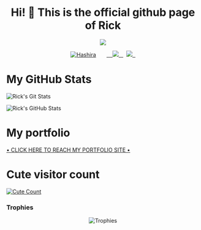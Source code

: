 <h1 align="center">Hi! 👋 This is the official github page of Rick </h1>
</p>
<p align="center">
<img src="https://readme-typing-svg.herokuapp.com?color=1C71FA&width=420&lines=I+Am+A+Developer+From+India%E2%9C%8C%EF%B8%8F;Check+Portfolio+For+More+Information%E2%9D%A4%EF%B8%8F">
</p>
<p align="center">
  <a href="https://t.me/CipherFlame"><img src="https://telegra.ph/file/a5369609e7977c45d37af.jpg" alt="Hashira"></a>
  
  
  
  <a href="https://telegram.me/CipherFlame">
    <img src="https://img.shields.io/badge/Telegram-grey?style=for-the-badge&logo=telegram"/>
  </a>  
</a>
  <a href="https://github.com/primexrick">
    <img src="https://img.shields.io/github/followers/PrimexRick?label=GitHub&logo=github&style=for-the-badge&color=blue"/>
  </a>

# My GitHub Stats

![Rick's Git Stats](https://github-readme-stats.vercel.app/api?username=PrimexRick&include_all_commits=true&count_private=true&theme=tokyonight)

![Rick's GitHub Stats](https://github-readme-streak-stats.herokuapp.com?user=PrimexRick&theme=tokyonight)

# My portfolio

[• CLICK HERE TO REACH MY PORTFOLIO SITE •](https://primexrick.vercel.app)
# Cute visitor count
<a href="https://t.me/CipherFlame"><img alt="Cute Count" src="https://count.getloli.com/get/@PrimexRick?theme=rule34" /></a>

</p>

 ### Trophies

<p align="center">
  <img alt="Trophies" style="padding-bottom:10px;" src="https://github-profile-trophy.vercel.app/?username=ryo-ma&theme=darkhub">
</p>
